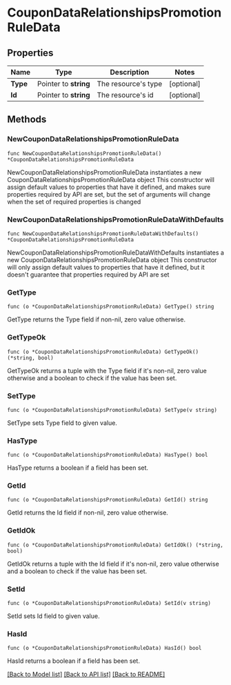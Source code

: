 # CouponDataRelationshipsPromotionRuleData

## Properties

Name | Type | Description | Notes
------------ | ------------- | ------------- | -------------
**Type** | Pointer to **string** | The resource&#39;s type | [optional] 
**Id** | Pointer to **string** | The resource&#39;s id | [optional] 

## Methods

### NewCouponDataRelationshipsPromotionRuleData

`func NewCouponDataRelationshipsPromotionRuleData() *CouponDataRelationshipsPromotionRuleData`

NewCouponDataRelationshipsPromotionRuleData instantiates a new CouponDataRelationshipsPromotionRuleData object
This constructor will assign default values to properties that have it defined,
and makes sure properties required by API are set, but the set of arguments
will change when the set of required properties is changed

### NewCouponDataRelationshipsPromotionRuleDataWithDefaults

`func NewCouponDataRelationshipsPromotionRuleDataWithDefaults() *CouponDataRelationshipsPromotionRuleData`

NewCouponDataRelationshipsPromotionRuleDataWithDefaults instantiates a new CouponDataRelationshipsPromotionRuleData object
This constructor will only assign default values to properties that have it defined,
but it doesn't guarantee that properties required by API are set

### GetType

`func (o *CouponDataRelationshipsPromotionRuleData) GetType() string`

GetType returns the Type field if non-nil, zero value otherwise.

### GetTypeOk

`func (o *CouponDataRelationshipsPromotionRuleData) GetTypeOk() (*string, bool)`

GetTypeOk returns a tuple with the Type field if it's non-nil, zero value otherwise
and a boolean to check if the value has been set.

### SetType

`func (o *CouponDataRelationshipsPromotionRuleData) SetType(v string)`

SetType sets Type field to given value.

### HasType

`func (o *CouponDataRelationshipsPromotionRuleData) HasType() bool`

HasType returns a boolean if a field has been set.

### GetId

`func (o *CouponDataRelationshipsPromotionRuleData) GetId() string`

GetId returns the Id field if non-nil, zero value otherwise.

### GetIdOk

`func (o *CouponDataRelationshipsPromotionRuleData) GetIdOk() (*string, bool)`

GetIdOk returns a tuple with the Id field if it's non-nil, zero value otherwise
and a boolean to check if the value has been set.

### SetId

`func (o *CouponDataRelationshipsPromotionRuleData) SetId(v string)`

SetId sets Id field to given value.

### HasId

`func (o *CouponDataRelationshipsPromotionRuleData) HasId() bool`

HasId returns a boolean if a field has been set.


[[Back to Model list]](../README.md#documentation-for-models) [[Back to API list]](../README.md#documentation-for-api-endpoints) [[Back to README]](../README.md)


